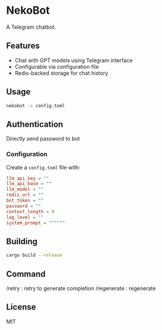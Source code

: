 # NekoBot

A Telegram chatbot.

## Features

- Chat with GPT models using Telegram interface
- Configurable via configuration file 
- Redis-backed storage for chat history

## Usage

```bash
nekobot -c config.toml
```

## Authentication

Directly send password to bot

### Configuration

Create a `config.toml` file with:

```toml
llm_api_key = ""
llm_api_base = ""
llm_model = ""
redis_url = ""
bot_token = ""
password = ""
context_length = 0
log_level = ""
system_prompt = """"""

```

## Building

```bash
cargo build --release
```

## Command

/retry : retry to generate completion
/regenerate : regenerate 

## License

MIT